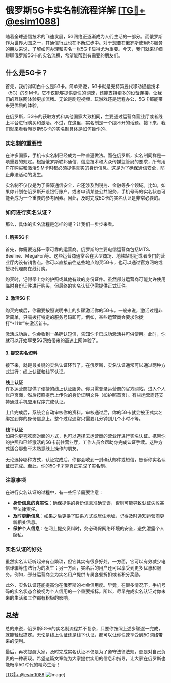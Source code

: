 # 俄罗斯5G卡实名制流程详解 [[TG💪+ @esim1088](https://t.me/s/esim1088)]

随着全球通信技术的飞速发展，5G网络正逐渐成为人们生活的一部分。而俄罗斯作为世界大国之一，其通信行业也在不断进步中。对于想要在俄罗斯使用5G服务的朋友来说，了解如何办理和实名一张5G卡显得尤为重要。今天，我们就来详细聊聊俄罗斯5G卡的实名流程，希望能帮到有需要的朋友们。

## 什么是5G卡？

首先，我们得明白什么是5G卡。简单来说，5G卡就是支持第五代移动通信技术（5G）的SIM卡。它不仅能够提供更快的网速，还能支持更多的设备连接，让我们的互联网体验更加流畅。无论是刷短视频、玩游戏还是远程办公，5G卡都能带来更优质的体验。

在俄罗斯，5G卡的获取方式和其他国家大致相同，主要通过运营商营业厅或者线上平台进行购买和激活。不过，在这里，实名制是一个绕不开的话题。接下来，我们就来看看俄罗斯5G卡的实名制具体是如何操作的。

### 实名制的重要性

在许多国家，手机卡实名制已经成为一种普遍做法。而在俄罗斯，实名制同样是一项重要的规定。根据俄罗斯联邦通信、信息技术和大众传媒监管局的要求，所有用户在购买和激活SIM卡时都必须提供真实的身份信息。这是为了确保通信安全，防止非法活动的发生。

实名制不仅仅是为了保障通信安全，它还涉及到税务、金融等多个领域。比如，如果你计划在俄罗斯开设银行账户，或者申请某些公共服务，手机号码的实名状态可能会成为一个重要的参考因素。因此，及时完成5G卡的实名认证是非常必要的。

### 如何进行实名认证？

那么，具体的实名流程是怎样的呢？让我们一步步来看。

#### 1. 购买5G卡

首先，你需要选择一家可靠的运营商。俄罗斯的主要电信运营商包括MTS、Beeline、MegaFon等。这些运营商通常会在大型商场、地铁站附近或者专门的营业厅内设有销售点。你可以直接前往这些地点购买5G卡，也可以通过官方网站或授权代理商在线订购。

购买时，记得带上你的护照或其他有效的身份证件。虽然部分运营商可能允许使用临时身份证件进行购买，但最终的实名认证仍需提供正式证件。

#### 2. 激活5G卡

购买完成后，你需要按照说明书上的步骤激活你的5G卡。一般来说，激活过程非常简单，只需拨打特定的服务号码即可。例如，某些运营商会要求你拨打“*111#”来激活新卡。

激活成功后，你会收到一条确认短信，告知你卡已成功激活并可供使用。此时，你就可以开始享受5G网络带来的高速上网体验了。

#### 3. 提交实名资料

接下来，就是最关键的实名认证环节了。在俄罗斯，实名认证通常可以通过两种方式进行：线上认证和线下认证。

**线上认证**  
许多运营商提供了便捷的线上认证服务。你只需登录运营商的官方网站，进入个人账户页面，然后按照提示上传你的身份证明文件（如护照首页）。有些运营商还支持通过手机应用程序完成认证。

上传完成后，系统会自动审核你的资料。审核通过后，你的5G卡就会被正式实名绑定到你的身份信息上。整个过程通常只需要几分钟到几个小时不等。

**线下认证**  
如果你更喜欢面对面的方式，也可以选择去运营商的营业厅进行实名认证。携带你的护照和已经激活的5G卡前往营业厅，工作人员会帮助你完成认证手续。这种方式适合那些不太熟悉线上操作的朋友。

无论选择哪种方式，认证完成后，你都会收到一封确认邮件或短信，告诉你实名认证已完成。至此，你的5G卡才算真正完成了实名制。

### 注意事项

在进行实名认证的过程中，有一些细节需要注意：

- **身份信息的真实性**：确保提供的身份信息准确无误，否则可能导致认证失败甚至法律责任。
- **及时更新信息**：如果之后更换了联系方式或居住地址，记得及时通知运营商更新相关信息。
- **保护个人信息**：在网上提交资料时，务必确保网络环境的安全，避免泄露个人隐私。

### 实名认证的好处

虽然实名认证听起来有点繁琐，但它其实有很多好处。一方面，它可以有效减少电信诈骗等违法行为的发生；另一方面，实名后的用户还可以享受到更多优惠和服务。例如，部分运营商会为实名用户提供专属套餐折扣或者积分奖励。

此外，实名认证还能提高你在俄罗斯的社会信用度。毕竟，在很多情况下，手机号码的实名状态会被视为个人信用的一个重要指标。所以，尽早完成实名认证对你未来的生活和工作都有积极的影响。

## 总结

总的来说，俄罗斯5G卡的实名制流程并不复杂，只要你按照上述步骤逐一完成，就能轻松搞定。无论是线上认证还是线下认证，都可以让你快速享受到5G网络带来的便利。

最后，再次提醒大家，及时完成实名认证不仅是为了遵守法律法规，更是对自己负责的一种表现。希望这篇文章能为大家提供实用的信息和指导，让大家在俄罗斯也能畅享5G时代的精彩生活！

[[TG💪+ @esim1088](https://t.me/s/esim1088) ![Image](https://i.postimg.cc/4NQfJmqS/Snipaste-2025-05-13-00-14-12.png)]